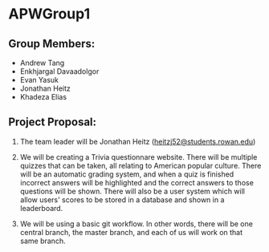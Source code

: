 # APWGroup1
## Group Members: 
* Andrew Tang
* Enkhjargal Davaadolgor
* Evan Yasuk
* Jonathan Heitz
* Khadeza Elias

## Project Proposal: 
1.  The team leader will be Jonathan Heitz (heitzj52@students.rowan.edu)

2.  We will be creating a Trivia questionnare website. There will be multiple quizzes 
    that can be taken, all relating to American popular culture. There will be an automatic 
    grading system, and when a quiz is finished incorrect answers will be highlighted and 
    the correct answers to those questions will be shown. There will also be a user system 
    which will allow users' scores to be stored in a database and shown in a leaderboard. 

3.  We will be using a basic git workflow. In other words, there will be one central branch, 
    the master branch, and each of us will work on that same branch. 
